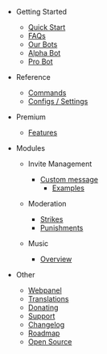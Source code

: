 - Getting Started

  - [Quick Start](/en/getting-started/quick-start.md)
  - [FAQs](/en/getting-started/faq.md)
  - [Our Bots](/en/getting-started/ourBots.md)
  - [Alpha Bot](/en/getting-started/alpha.md)
  - [Pro Bot](/en/getting-started/pro.md)

- Reference

  - [Commands](/en/reference/commands.md)
  - [Configs / Settings](/en/reference/settings.md)

- Premium

  - [Features](/en/premium/features.md)

- Modules

  - Invite Management

    - [Custom message](/en/modules/invites/custom-messages.md)
      - [Examples](/en/modules/invites/examples.md)

  - Moderation

    - [Strikes](/en/modules/moderation/strikes.md)
    - [Punishments](/en/modules/moderation/punishments.md)

  - Music

    - [Overview](/en/modules/music/overview.md)

- Other

  - [Webpanel](/en/other/webpanel.md)
  - [Translations](/en/other/translations.md)
  - [Donating](/en/other/donating.md)
  - [Support](/en/other/support.md)
  - [Changelog](/en/other/changelog.md)
  - [Roadmap](/en/other/roadmap.md)
  - [Open Source](/en/other/open-source.md)

